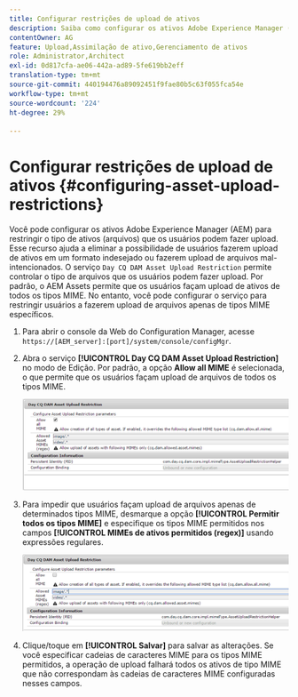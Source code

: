 ```yaml
---
title: Configurar restrições de upload de ativos
description: Saiba como configurar os ativos Adobe Experience Manager (AEM) para restringir o tipo de ativos (arquivos) que os usuários podem fazer upload.
contentOwner: AG
feature: Upload,Assimilação de ativo,Gerenciamento de ativos
role: Administrator,Architect
exl-id: 0d817cfa-ae06-442a-ad89-5fe619bb2eff
translation-type: tm+mt
source-git-commit: 440194476a89092451f9fae80b5c63f055fca54e
workflow-type: tm+mt
source-wordcount: '224'
ht-degree: 29%

---
```


# Configurar restrições de upload de ativos {#configuring-asset-upload-restrictions}

Você pode configurar os ativos Adobe Experience Manager (AEM) para restringir o tipo de ativos (arquivos) que os usuários podem fazer upload. Esse recurso ajuda a eliminar a possibilidade de usuários fazerem upload de ativos em um formato indesejado ou fazerem upload de arquivos mal-intencionados. O serviço `Day CQ DAM Asset Upload Restriction` permite controlar o tipo de arquivos que os usuários podem fazer upload. Por padrão, o AEM Assets permite que os usuários façam upload de ativos de todos os tipos MIME. No entanto, você pode configurar o serviço para restringir usuários a fazerem upload de arquivos apenas de tipos MIME específicos.

1. Para abrir o console da Web do Configuration Manager, acesse `https://[AEM_server]:[port]/system/console/configMgr`.
1. Abra o serviço **[!UICONTROL Day CQ DAM Asset Upload Restriction]** no modo de Edição. Por padrão, a opção **Allow all MIME** é selecionada, o que permite que os usuários façam upload de arquivos de todos os tipos MIME.

   ![chlimage_1-378](assets/chlimage_1-378.png)

1. Para impedir que usuários façam upload de arquivos apenas de determinados tipos MIME, desmarque a opção **[!UICONTROL Permitir todos os tipos MIME]** e especifique os tipos MIME permitidos nos campos **[!UICONTROL MIMEs de ativos permitidos (regex)]** usando expressões regulares.

   ![chlimage_1-379](assets/chlimage_1-379.png)

1. Clique/toque em **[!UICONTROL Salvar]** para salvar as alterações. Se você especificar cadeias de caracteres MIME para os tipos MIME permitidos, a operação de upload falhará todos os ativos de tipo MIME que não correspondam às cadeias de caracteres MIME configuradas nesses campos.
